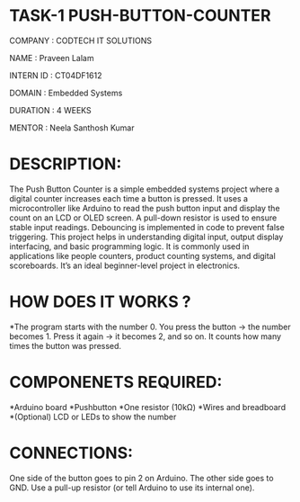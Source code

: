 # TASK-1 PUSH-BUTTON-COUNTER

COMPANY : CODTECH IT SOLUTIONS

NAME :   Praveen Lalam

INTERN ID : CT04DF1612

DOMAIN : Embedded Systems

DURATION : 4 WEEKS

MENTOR : Neela Santhosh Kumar

# DESCRIPTION:

The Push Button Counter is a simple embedded systems project where a digital counter increases each time a button is pressed. It uses a microcontroller like Arduino to read the push button input and display the count on an LCD or OLED screen. A pull-down resistor is used to ensure stable input readings. Debouncing is implemented in code to prevent false triggering. This project helps in understanding digital input, output display interfacing, and basic programming logic. It is commonly used in applications like people counters, product counting systems, and digital scoreboards. It’s an ideal beginner-level project in electronics.

# HOW DOES IT WORKS ?
 *The program starts with the number 0.
  You press the button → the number becomes 1.
Press it again → it becomes 2, and so on.
It counts how many times the button was pressed.

# COMPONENETS REQUIRED:
  *Arduino board
  *Pushbutton
  *One resistor (10kΩ)
  *Wires and breadboard
  *(Optional) LCD or LEDs to show the number
# CONNECTIONS:
One side of the button goes to pin 2 on Arduino.
The other side goes to GND.
Use a pull-up resistor (or tell Arduino to use its internal one).
